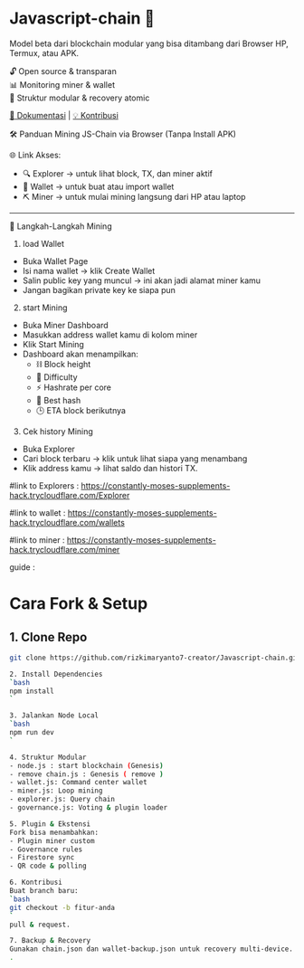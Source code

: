 # Javascript-chain 🚀
Model beta dari blockchain modular yang bisa ditambang dari Browser HP, Termux, atau APK.

🔓 Open source & transparan  
📊 Monitoring miner & wallet  
📁 Struktur modular & recovery atomic

[📘 Dokumentasi](docs.md) | [💡 Kontribusi](CONTRIBUTING.md)

🛠️ Panduan Mining JS-Chain via Browser (Tanpa Install APK)

🌐 Link Akses:
- 🔍 Explorer → untuk lihat block, TX, dan miner aktif
- 💼 Wallet → untuk buat atau import wallet
- ⛏️ Miner → untuk mulai mining langsung dari HP atau laptop

---

🧭 Langkah-Langkah Mining

1. load Wallet
- Buka Wallet Page
- Isi nama wallet → klik Create Wallet
- Salin public key yang muncul → ini akan jadi alamat miner kamu
- Jangan bagikan private key ke siapa pun

2. start Mining
- Buka Miner Dashboard
- Masukkan address wallet kamu di kolom miner
- Klik Start Mining
- Dashboard akan menampilkan:
  - ⛓️ Block height
  - 🎯 Difficulty
  - ⚡ Hashrate per core
  - 🧠 Best hash
  - 🕒 ETA block berikutnya

3. Cek history Mining
- Buka Explorer
- Cari block terbaru → klik untuk lihat siapa yang menambang
- Klik address kamu → lihat saldo dan histori TX.

#link to Explorers  : https://constantly-moses-supplements-hack.trycloudflare.com/Explorer

#link to wallet  : https://constantly-moses-supplements-hack.trycloudflare.com/wallets

#link to miner  : https://constantly-moses-supplements-hack.trycloudflare.com/miner

guide : 

# Cara Fork & Setup

## 1. Clone Repo
```bash
git clone https://github.com/rizkimaryanto7-creator/Javascript-chain.git

2. Install Dependencies
`bash
npm install
`

3. Jalankan Node Local
`bash
npm run dev
`

4. Struktur Modular
- node.js : start blockchain (Genesis)
- remove chain.js : Genesis ( remove )
- wallet.js: Command center wallet
- miner.js: Loop mining
- explorer.js: Query chain
- governance.js: Voting & plugin loader

5. Plugin & Ekstensi
Fork bisa menambahkan:
- Plugin miner custom
- Governance rules
- Firestore sync
- QR code & polling

6. Kontribusi
Buat branch baru:
`bash
git checkout -b fitur-anda
`
pull & request.

7. Backup & Recovery
Gunakan chain.json dan wallet-backup.json untuk recovery multi-device.
.